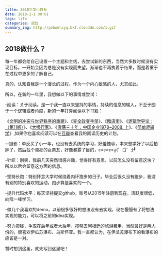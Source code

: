 ```yaml
---
title: 2018年度小目标
date: 2018-1-1 00:01
tags: life
categories: 规划
summary_img: http://p56w6hcyq.bkt.clouddn.com/1.gif
---
```

## 2018做什么？

每一年都会给自己设置一个主题和主线，去尝试新的东西，当然大多数时候没有实现目标，一开始会因为总是没有实现而失望，渐渐也不再执着于结果，而是着重于在过程中更多的了解自己。

真的，认知自我是一个漫长的过程，作为一个内心敏感的人，尤其如此。

所以，在新的一年里，我想做以下的事情或尝试：

<!--more-->

-阅读：关于阅读，是一个我一直以来坚持的事情，持续的信息的输入，不至于囿于一个逻辑或者角度，新的一年打算阅读以下书籍：

《[文明的冲突与世界秩序的重建](https://book.douban.com/subject/1053623/)》、《[完全政变手册]()》、《[暗店街](https://book.douban.com/subject/26110579/)》、《[逻辑学导论 : （第11版）](https://book.douban.com/subject/2060491/)》、《[大银行家](https://book.douban.com/subject/1022374/)》、《[激荡三十年：中国企业1978~2008. 上](https://book.douban.com/subject/25968115/)》、《[简单逻辑学](https://book.douban.com/subject/24754537/)》,如果你也喜欢阅读可以在[豆瓣](https://www.douban.com/people/65130576/)查看我的阅读历史的计划。

--摄影：单反买了小一年，也没有去系统的学习，好羞愧😫，本来想学好了以后拍妹子，然后找个漂亮的女票友，好像暴露了目的，ε=ε=ε=┏(゜ロ゜;)┛

-针织：别笑，我前几天突然很感兴趣，觉得好有意思，以前怎么没有留意这块？所以以后会留意这方面的信息。

-坚持长跑：特别怀念大学时候绕着内环跑步的日子。毕业后很久没有跑步，我没有别的特别喜欢的运动，跑步算是喜欢的一个。

-提升代码水平：每天坚持提交github，账号从2015年注册到现在，活跃度很低，向阮一峰学习。

-做几个我喜欢的demo，以前很多很好的想法没有去实现，现在慢慢有了将想法实现的能力，可以将之前的idea实现。

-努力攒钱，争取在后年或者大后年，攒够去阿根廷的旅游费用，当然最好是两人份的，很喜欢伊瓜苏瀑布、乌斯怀亚。我一直都认为，在伊瓜苏瀑布下的看瀑布的应该是一对。

暂时想到这里，就先写到这里吧！